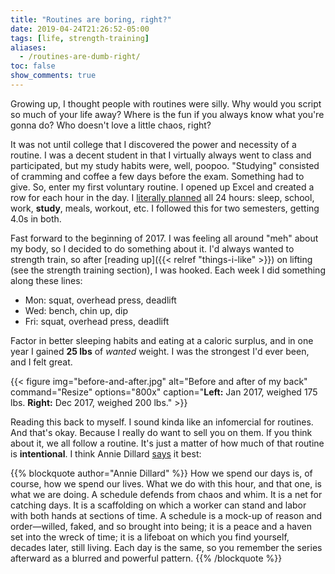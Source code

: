 ```yaml
---
title: "Routines are boring, right?"
date: 2019-04-24T21:26:52-05:00
tags: [life, strength-training]
aliases:
  - /routines-are-dumb-right/
toc: false
show_comments: true
---
```


Growing up, I thought people with routines were silly. Why would you script so much of your life away? Where is the fun if you always know what you're gonna do? Who doesn't love a little chaos, right? 

It was not until college that I discovered the power and necessity of a routine. I was a decent student in that I virtually always went to class and participated, but my study habits were, well, poopoo. "Studying" consisted of cramming and coffee a few days before the exam. Something had to give. So, enter my first voluntary routine. I opened up Excel and created a row for each hour in the day. I [literally planned](http://www.calnewport.com/blog/2008/04/07/monday-master-class-how-to-reduce-stress-and-get-more-done-by-building-an-autopilot-schedule/) all 24 hours: sleep, school, work, **study**, meals, workout, etc. I followed this for two semesters, getting 4.0s in both. 

Fast forward to the beginning of 2017. I was feeling all around "meh" about my body, so I decided to do something about it. I'd always wanted to strength train, so after [reading up]({{< relref "things-i-like" >}}) on lifting (see the strength training section), I was hooked. Each week I did something along these lines:

- Mon: squat, overhead press, deadlift
- Wed: bench, chin up, dip
- Fri: squat, overhead press, deadlift

Factor in better sleeping habits and eating at a caloric surplus, and in one year I gained **25 lbs** of _wanted_ weight. I was the strongest I'd ever been, and I felt great.  

{{< figure 
img="before-and-after.jpg" 
alt="Before and after of my back" 
command="Resize" 
options="800x" 
caption="**Left:** Jan 2017, weighed 175 lbs. **Right:** Dec 2017, weighed 200 lbs." >}}

Reading this back to myself. I sound kinda like an infomercial for routines. And that's okay. Because I really do want to sell you on them. If you think about it, we all follow a routine. It's just a matter of how much of that routine is **intentional**. I think Annie Dillard [says](https://www.brainpickings.org/2013/06/07/annie-dillard-the-writing-life-1/) it best:  

{{% blockquote author="Annie Dillard" %}}
How we spend our days is, of course, how we spend our lives. What we do with this hour, and that one, is what we are doing. A schedule defends from chaos and whim. It is a net for catching days. It is a scaffolding on which a worker can stand and labor with both hands at sections of time. A schedule is a mock-up of reason and order—willed, faked, and so brought into being; it is a peace and a haven set into the wreck of time; it is a lifeboat on which you find yourself, decades later, still living. Each day is the same, so you remember the series afterward as a blurred and powerful pattern.
{{% /blockquote %}}
